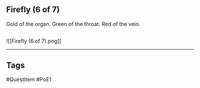 ## Firefly (6 of 7)
Gold of the organ. Green of the throat. Red of the vein.
## 
![[Firefly (6 of 7).png]]

---
## Tags
#QuestItem
#PoE1